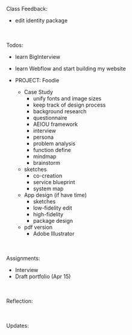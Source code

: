 Class Feedback:
  - edit identity package


<br><br>
Todos:

 - learn BigInterview

 - learn Webflow and start building my website

 - PROJECT: Foodie
	 - Case Study
		 - unify fonts and image sizes
		 - keep track of design process
		 - background research
		 - questionnaire
		 - AEIOU framework
		 - interview
		 - persona
		 - problem analysis
		 - function define
		 - mindmap
		 - brainstorm
     - sketches
		 - co-creation
		 - service blueprint
		 - system map
	  - App design (if have time)
		 - sketches
		 - low-fidelity edit
		 - high-fidelity
		 - package design
	 - pdf version
		 - Adobe Illustrator


<br><br>
Assignments:

 - Interview
 - Draft portfolio (Apr 15)


<br><br>
Reflection:


<br><br>
Updates:
